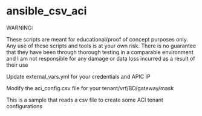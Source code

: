 # ansible_csv_aci
WARNING:

These scripts are meant for educational/proof of concept purposes only. Any use of these scripts and tools is at your own risk. There is no guarantee that they have been through thorough testing in a comparable environment and I am not responsible for any damage or data loss incurred as a result of their use

Update external_vars.yml for your credentials and APIC IP

Modify the aci_config.csv file for your tenant/vrf/BD/gateway/mask

This is a sample that reads a csv file to create some ACI tenant configurations
